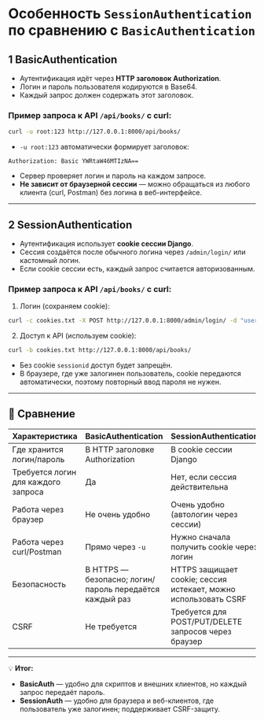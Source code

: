 # Особенность `SessionAuthentication` по сравнению с `BasicAuthentication`

## 1 BasicAuthentication

* Аутентификация идёт через **HTTP заголовок Authorization**.
* Логин и пароль пользователя кодируются в Base64.
* Каждый запрос должен содержать этот заголовок.

### Пример запроса к API `/api/books/` с curl:

```bash
curl -u root:123 http://127.0.0.1:8000/api/books/
```

* `-u root:123` автоматически формирует заголовок:

```
Authorization: Basic YWRtaW46MTIzNA==
```

* Сервер проверяет логин и пароль на каждом запросе.
* **Не зависит от браузерной сессии** — можно обращаться из любого клиента (curl, Postman) без логина в веб-интерфейсе.

---

## 2 SessionAuthentication

* Аутентификация использует **cookie сессии Django**.
* Сессия создаётся после обычного логина через `/admin/login/` или кастомный логин.
* Если cookie сессии есть, каждый запрос считается авторизованным.

### Пример запроса к API `/api/books/` с curl:

1. Логин (сохраняем cookie):

```bash
curl -c cookies.txt -X POST http://127.0.0.1:8000/admin/login/ -d "username=root&password=123"
```

2. Доступ к API (используем cookie):

```bash
curl -b cookies.txt http://127.0.0.1:8000/api/books/
```

* Без cookie `sessionid` доступ будет запрещён.
* В браузере, где уже залогинен пользователь, cookie передаются автоматически, поэтому повторный ввод пароля не нужен.

---

## 🔹 Сравнение

| Характеристика                      | BasicAuthentication                                     | SessionAuthentication                                           |
| ----------------------------------- | ------------------------------------------------------- | --------------------------------------------------------------- |
| Где хранится логин/пароль           | В HTTP заголовке Authorization                          | В cookie сессии Django                                          |
| Требуется логин для каждого запроса | Да                                                      | Нет, если сессия действительна                                  |
| Работа через браузер                | Не очень удобно                                         | Очень удобно (автологин через сессии)                           |
| Работа через curl/Postman           | Прямо через `-u`                                        | Нужно сначала получить cookie через логин                       |
| Безопасность                        | В HTTPS — безопасно; логин/пароль передаётся каждый раз | HTTPS защищает cookie; сессия истекает, можно использовать CSRF |
| CSRF                                | Не требуется                                            | Требуется для POST/PUT/DELETE запросов через браузер            |

---

💡 **Итог:**

* **BasicAuth** — удобно для скриптов и внешних клиентов, но каждый запрос передаёт пароль.
* **SessionAuth** — удобно для браузера и веб-клиентов, где пользователь уже залогинен; поддерживает CSRF-защиту.


